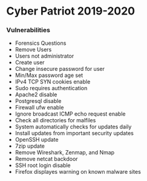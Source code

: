 # Cyber Patriot 2019-2020

### Vulnerabilities

* Forensics Questions
* Remove Users
* Users not administrator
* Create user
* Change insecure password for user
* Min/Max password age set
* IPv4 TCP SYN cookies enable
* Sudo requires authentication
* Apache2 disable
* Postgresql disable
* Firewall ufw enable
* Ignore broadcast ICMP echo request enable
* Check all directories for malfiles
* System automatically checks for updates daily
* Install updates from important security updates
* OpenSSH update
* 7zip update
* Remove Wireshark, Zenmap, and Nmap
* Remove netcat backdoor
* SSH root login disable
* Firefox displayes warning on known malware sites

